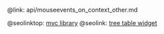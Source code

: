 @link: api/mouseevents_on_context_other.md

@seolinktop: [mvc library](https://webix.com)
@seolink: [tree table widget](https://webix.com/widget/treetable/)
